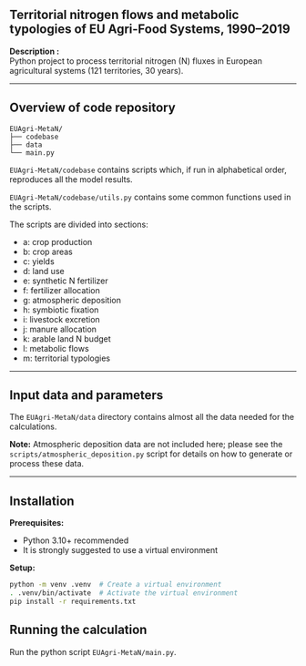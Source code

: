 ## Territorial nitrogen flows and metabolic typologies of EU Agri-Food Systems, 1990–2019

**Description :**  
Python project to process territorial nitrogen (N) fluxes in European agricultural systems (121 territories, 30 years). 

---

## Overview of code repository
```
EUAgri-MetaN/
├── codebase
├── data
└── main.py
```

`EUAgri-MetaN/codebase` contains scripts which, if run in alphabetical order, reproduces all the model results.

`EUAgri-MetaN/codebase/utils.py` contains some common functions used in the scripts.

The scripts are divided into sections:

- a: crop production
- b: crop areas
- c: yields
- d: land use
- e: synthetic N fertilizer
- f: fertilizer allocation
- g: atmospheric deposition
- h: symbiotic fixation
- i: livestock excretion
- j: manure allocation
- k: arable land N budget 
- l: metabolic flows
- m: territorial typologies

---
## Input data and parameters

The `EUAgri-MetaN/data` directory contains almost all the data needed for the calculations.  

**Note:** Atmospheric deposition data are not included here; please see the `scripts/atmospheric_deposition.py` script for details on how to generate or process these data.

---

## Installation
**Prerequisites:**
- Python 3.10+ recommended
- It is strongly suggested to use a virtual environment

**Setup:**
```bash
python -m venv .venv  # Create a virtual environment
. .venv/bin/activate  # Activate the virtual environment
pip install -r requirements.txt
```

## Running the calculation

Run the python script `EUAgri-MetaN/main.py`.

